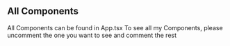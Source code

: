 ## All Components

All Components can be found in App.tsx
To see all my Components, please uncomment the one you want to see and comment the rest 
